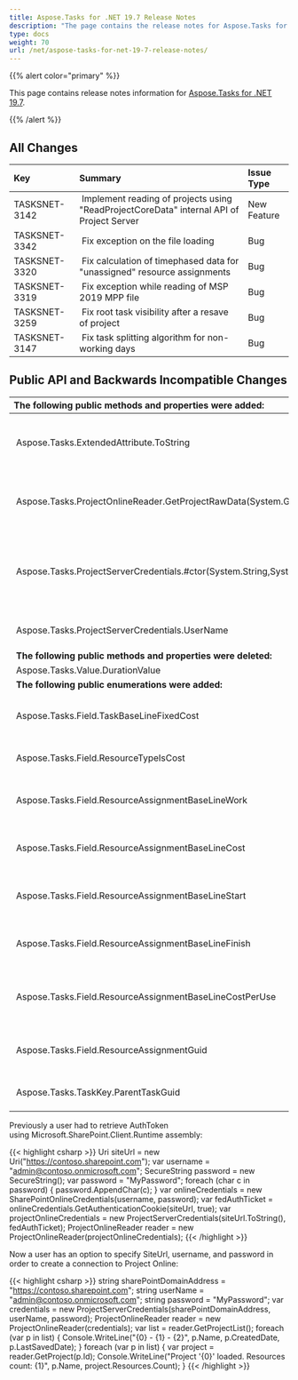 ```yaml
---
title: Aspose.Tasks for .NET 19.7 Release Notes
description: "The page contains the release notes for Aspose.Tasks for .NET 19.7."
type: docs
weight: 70
url: /net/aspose-tasks-for-net-19-7-release-notes/
---
```


{{% alert color="primary" %}}

This page contains release notes information for [Aspose.Tasks for .NET 19.7](https://downloads.aspose.com/tasks/net/new-releases/aspose.tasks-for-.net-19.7/).

{{% /alert %}}

## **All Changes**

|**Key**|**Summary**|**Issue Type**|
| :- | :- | :- |
|TASKSNET-3142 | Implement reading of projects using "ReadProjectCoreData" internal API of Project Server |New Feature|
|TASKSNET-3342 | Fix exception on the file loading |Bug |
|TASKSNET-3320 | Fix calculation of timephased data for "unassigned" resource assignments |Bug |
|TASKSNET-3319 | Fix exception while reading of MSP 2019 MPP file |Bug |
|TASKSNET-3259 | Fix root task visibility after a resave of project |Bug |
|TASKSNET-3147 | Fix task splitting algorithm for non-working days |Bug |
## **Public API and Backwards Incompatible Changes**

|**The following public methods and properties were added:** | **Description** |
| :- | :- |
| Aspose.Tasks.ExtendedAttribute.ToString | Returns short string representation of an extended attribute. |
| Aspose.Tasks.ProjectOnlineReader.GetProjectRawData(System.Guid) | Gets the project's binary data for troubleshooting purposes. |
| Aspose.Tasks.ProjectServerCredentials.#ctor(System.String,System.String,System.String) | Initializes a new instance of the <see cref="T:Aspose.Tasks.ProjectServerCredentials" /> class using URL of SharePoint site, user name and password. |
| Aspose.Tasks.ProjectServerCredentials.UserName | Gets the user name for SharePoint site |
| **The following public methods and properties were deleted:** | **Description** |
| Aspose.Tasks.Value.DurationValue |  |
| **The following public enumerations were added:** | **Description** |
| Aspose.Tasks.Field.TaskBaseLineFixedCost | Represents the Baseline Fixed Cost (Task) field. |
| Aspose.Tasks.Field.ResourceTypeIsCost | Represents the Type (Cost) field. |
| Aspose.Tasks.Field.ResourceAssignmentBaseLineWork | Represents the Baseline Work (Assignment) field. |
| Aspose.Tasks.Field.ResourceAssignmentBaseLineCost | Represents the Baseline Cost (Assignment) field. |
| Aspose.Tasks.Field.ResourceAssignmentBaseLineStart | Represents the Baseline Start (Assignment) field. |
| Aspose.Tasks.Field.ResourceAssignmentBaseLineFinish | Represents the Baseline Finish (Assignment) field. |
| Aspose.Tasks.Field.ResourceAssignmentBaseLineCostPerUse | Represents the Baseline Cost Per Use (Assignment) field. |
| Aspose.Tasks.Field.ResourceAssignmentGuid | Represents the Guid (Assignment) field. |
| Aspose.Tasks.TaskKey.ParentTaskGuid | Represents the ParentTaskGuid (Task) field. |
Previously a user had to retrieve AuthToken using Microsoft.SharePoint.Client.Runtime assembly:

{{< highlight csharp >}}
Uri siteUrl = new Uri("https://contoso.sharepoint.com");
var username = "admin@contoso.onmicrosoft.com";
SecureString password = new SecureString();
var password = "MyPassword";
foreach (char c in password)
{
    password.AppendChar(c);
}
var onlineCredentials = new SharePointOnlineCredentials(username, password);
var fedAuthTicket = onlineCredentials.GetAuthenticationCookie(siteUrl, true);
var projectOnlineCredentials = new ProjectServerCredentials(siteUrl.ToString(), fedAuthTicket);
ProjectOnlineReader reader = new ProjectOnlineReader(projectOnlineCredentials);
{{< /highlight >}}

Now a user has an option to specify SiteUrl, username, and password in order to create a connection to Project Online:

{{< highlight csharp >}}
string sharePointDomainAddress = "https://contoso.sharepoint.com";
string userName = "admin@contoso.onmicrosoft.com";
string password = "MyPassword";
var credentials = new ProjectServerCredentials(sharePointDomainAddress, userName, password);
ProjectOnlineReader reader = new ProjectOnlineReader(credentials);
var list = reader.GetProjectList();
foreach (var p in list)
{
    Console.WriteLine("{0} - {1} - {2}", p.Name, p.CreatedDate, p.LastSavedDate);
}
foreach (var p in list)
{
    var project = reader.GetProject(p.Id);
    Console.WriteLine("Project '{0}' loaded. Resources count: {1}", 
        p.Name, 
        project.Resources.Count);
}
{{< /highlight >}}
